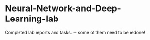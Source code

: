 # Neural-Network-and-Deep-Learning-lab
Completed lab reports and tasks.
-- some of them need to be redone!
